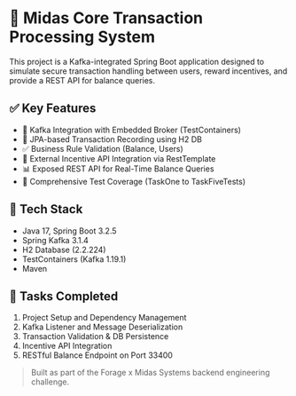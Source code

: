 # 🏦 Midas Core Transaction Processing System

This project is a Kafka-integrated Spring Boot application designed to simulate secure transaction handling between users, reward incentives, and provide a REST API for balance queries.

## ✅ Key Features

- 🔄 Kafka Integration with Embedded Broker (TestContainers)
- 🧾 JPA-based Transaction Recording using H2 DB
- ✅ Business Rule Validation (Balance, Users)
- 🎁 External Incentive API Integration via RestTemplate
- 📊 Exposed REST API for Real-Time Balance Queries
- 🧪 Comprehensive Test Coverage (TaskOne to TaskFiveTests)

## 🔧 Tech Stack
- Java 17, Spring Boot 3.2.5
- Spring Kafka 3.1.4
- H2 Database (2.2.224)
- TestContainers (Kafka 1.19.1)
- Maven

## 📁 Tasks Completed
1. Project Setup and Dependency Management
2. Kafka Listener and Message Deserialization
3. Transaction Validation & DB Persistence
4. Incentive API Integration
5. RESTful Balance Endpoint on Port 33400

> Built as part of the Forage x Midas Systems backend engineering challenge.
